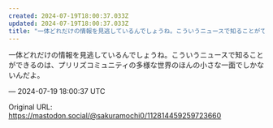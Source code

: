 ```yaml
---
created: 2024-07-19T18:00:37.033Z
updated: 2024-07-19T18:00:37.033Z
title: "一体どれだけの情報を見逃しているんでしょうね。こういうニュースで知ることができる[...]"
---
```


<p>一体どれだけの情報を見逃しているんでしょうね。こういうニュースで知ることができるのは、プリリズコミュニティの多様な世界のほんの小さな一面でしかないんだよ。</p>

&mdash; 2024-07-19 18:00:37 UTC

Original URL: https://mastodon.social/@sakuramochi0/112814459259723660
